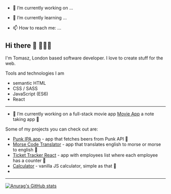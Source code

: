 
- 🔭 I’m currently working on ...
- 🌱 I’m currently learning ...


- 📫 How to reach me: ...

## Hi there 👋 👩🏻‍💻

I'm Tomasz, London based software developer. 
I love to create stuff for the web.

Tools and technologies I am 
- semantic HTML
- CSS / SASS
- JavaScript (ES6)
- React 

----------------------------------------------------------------------------------------
- 🔭 I’m currently working on a full-stack movie app <a href="https://github.com/tommyb89/movie-frontend">Movie App</a> a note taking app 📝


Some of my projects you can check out are:
- <a href="https://tommyb89.github.io/punk-api-app/">Punk IPA app</a> - app that fetches beers from Punk API 📝
- <a href="https://tommyb89.github.io/morsecode-translator/">Morse Code Translator</a> - app that translates english to morse or morse to english 📝
- <a href="https://tommyb89.github.io/morsecode-translator/">Ticket Tracker React</a> - app with employees list where each employee has a counter 📝
- <a href="https://tommyb89.github.io/morsecode-translator/">Calculator</a> - vanilla JS calculator, simple as that 📝
- 

----------------------------------------------------------------------------------------
[![Anurag's GitHub stats](https://github-readme-stats.vercel.app/api?username=tommyb89)](https://github.com/tommyb89/github-readme-stats)



